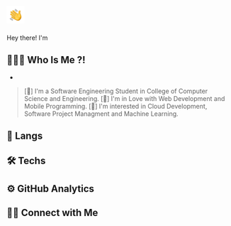 ##  <img src="https://raw.githubusercontent.com/AVS1508/AVS1508/master/assets/Hand%20Wave.gif" width="40">
 Hey there! I'm

## 👨🏻‍💻  Who Is Me ?!

- 
> [📌] I'm a Software Engineering Student in College of Computer Science and Engineering.
> [💠] I'm in Love with Web Development and Mobile Programming. 
> [🚀] I'm interested in Cloud Development, Software Project Managment and Machine Learning. 


## 📝  Langs


## 🛠️  Techs

## ⚙️  GitHub Analytics

## 🤝🏻  Connect with Me

<!--
**Az-Abdulaziz/Az-Abdulaziz** is a ✨ _special_ ✨ repository because its `README.md` (this file) appears on your GitHub profile.

Here are some ideas to get you started:

- 🔭 I’m currently working on ...
- 🌱 I’m currently learning ...
- 👯 I’m looking to collaborate on ...
- 🤔 I’m looking for help with ...
- 💬 Ask me about ...
- 📫 How to reach me: ...
- 😄 Pronouns: ...
- ⚡ Fun fact: ...
-->
